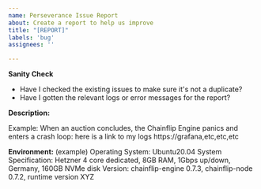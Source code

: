 ```yaml
---
name: Perseverance Issue Report
about: Create a report to help us improve
title: "[REPORT]"
labels: 'bug'
assignees: ''

---
```


**Sanity Check**
- Have I checked the existing issues to make sure it's not a duplicate?
- Have I gotten the relevant logs or error messages for the report?

**Description:**

Example: When an auction concludes, the Chainflip Engine panics and enters a crash loop: here is a link to my logs https://grafana,etc,etc,etc

**Environment:**
(example)
Operating System: Ubuntu20.04
System Specification: Hetzner 4 core dedicated, 8GB RAM, 1Gbps up/down, Germany, 160GB NVMe disk
Version: chainflip-engine 0.7.3, chainflip-node 0.7.2, runtime version XYZ
